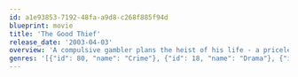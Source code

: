 ```yaml
---
id: a1e93853-7192-48fa-a9d8-c268f885f94d
blueprint: movie
title: 'The Good Thief'
release_date: '2003-04-03'
overview: 'A compulsive gambler plans the heist of his life - a priceless collection of art from the world-class Casino Riviera in Monte Carlo.'
genres: '[{"id": 80, "name": "Crime"}, {"id": 18, "name": "Drama"}, {"id": 53, "name": "Thriller"}]'
---
```


